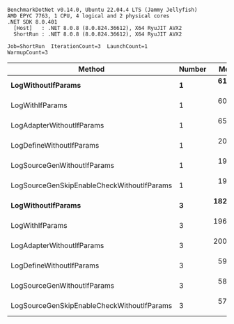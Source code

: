 ```

BenchmarkDotNet v0.14.0, Ubuntu 22.04.4 LTS (Jammy Jellyfish)
AMD EPYC 7763, 1 CPU, 4 logical and 2 physical cores
.NET SDK 8.0.401
  [Host]   : .NET 8.0.8 (8.0.824.36612), X64 RyuJIT AVX2
  ShortRun : .NET 8.0.8 (8.0.824.36612), X64 RyuJIT AVX2

Job=ShortRun  IterationCount=3  LaunchCount=1  
WarmupCount=3  

```
| Method                                     | Number | Mean      | Error     | StdDev   | Min       | Max       | Gen0   | Allocated |
|------------------------------------------- |------- |----------:|----------:|---------:|----------:|----------:|-------:|----------:|
| **LogWithoutIfParams**                         | **1**      |  **61.26 ns** |  **0.210 ns** | **0.012 ns** |  **61.24 ns** |  **61.27 ns** | **0.0010** |      **88 B** |
| LogWithIfParams                            | 1      |  60.82 ns |  3.654 ns | 0.200 ns |  60.68 ns |  61.05 ns | 0.0010 |      88 B |
| LogAdapterWithoutIfParams                  | 1      |  65.01 ns |  8.519 ns | 0.467 ns |  64.56 ns |  65.49 ns | 0.0010 |      88 B |
| LogDefineWithoutIfParams                   | 1      |  20.03 ns |  1.284 ns | 0.070 ns |  19.97 ns |  20.11 ns |      - |         - |
| LogSourceGenWithoutIfParams                | 1      |  19.82 ns |  1.125 ns | 0.062 ns |  19.78 ns |  19.89 ns |      - |         - |
| LogSourceGenSkipEnableCheckWithoutIfParams | 1      |  19.56 ns |  3.240 ns | 0.178 ns |  19.46 ns |  19.77 ns |      - |         - |
| **LogWithoutIfParams**                         | **3**      | **182.10 ns** |  **9.822 ns** | **0.538 ns** | **181.59 ns** | **182.66 ns** | **0.0031** |     **264 B** |
| LogWithIfParams                            | 3      | 196.60 ns | 14.153 ns | 0.776 ns | 196.10 ns | 197.50 ns | 0.0031 |     264 B |
| LogAdapterWithoutIfParams                  | 3      | 200.34 ns | 16.879 ns | 0.925 ns | 199.28 ns | 201.01 ns | 0.0031 |     264 B |
| LogDefineWithoutIfParams                   | 3      |  59.87 ns |  4.583 ns | 0.251 ns |  59.68 ns |  60.15 ns |      - |         - |
| LogSourceGenWithoutIfParams                | 3      |  58.36 ns |  4.778 ns | 0.262 ns |  58.21 ns |  58.66 ns |      - |         - |
| LogSourceGenSkipEnableCheckWithoutIfParams | 3      |  57.63 ns |  1.829 ns | 0.100 ns |  57.52 ns |  57.72 ns |      - |         - |
